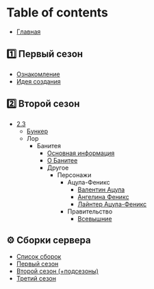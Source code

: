 # Table of contents

- [Главная](README.md)

## 1️⃣ Первый сезон <a href="#one" id="one"></a>

- [Ознакомление](one/index.md)
- [Идея создания](one/idea.md)

## 2️⃣ Второй сезон <a href="#two" id="two"></a>

- [2.3](two/2.3/README.md)
  - [Бункер](two/2.3/bunker.md)
  - Лор
    - Банитея
      - [Основная информация](two/2.3/lore/banitea/index.md)
      - [О Банитее](two/2.3/lore/banitea/about.md)
      - Другое
        - Персонажи
          - Ацула-Феникс
            - [Валентин Ацула](two/2.3/lore/banitea/other/characters/acula-feniks/valentin_acula.md)
            - [Ангелина Феникс](two/2.3/lore/banitea/other/characters/acula-feniks/angelina_feniks.md)
            - [Лайнтер Ацула-Феникс](two/2.3/lore/banitea/other/characters/acula-feniks/lanter_acula-feniks.md)
          - Правительство
            - [Всевышние](two/2.3/lore/banitea/other/characters/government/vsevyshnie.md)

## ⚙️ Сборки сервера <a href="#server-box" id="server-box"></a>

- [Список сборок](server-box/index.md)
- [Первый сезон](server-box/1.md)
- [Второй сезон (+подсезоны)](server-box/2.md)
- [Третий сезон](server-box/3.md)
